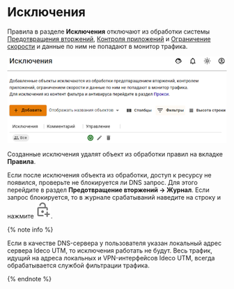 # Исключения 

Правила в разделе **Исключения** отключают из обработки системы [Предотвращения вторжений](README.md), [Контроля приложений](../../access-rules/application-control.md) и [Ограничение скорости](../../access-rules/shaper.md) и данные по ним не попадают в монитор трафика.

![](../../../../_images/user-ip-exceptions.png) 

Созданные исключения удалят объект из обработки правил на вкладке **Правила**.

Если после исключения объекта из обработки, доступ к ресурсу не появился, проверьте не блокируется ли DNS запрос. Для этого перейдите в раздел **Предотвращение вторжений -> Журнал**. Если запрос блокируется, то в журнале срабатываний наведите на строку и нажмите ![](../../../../_images/icon-lock.png).

{% note info %}

Если в качестве DNS-сервера у пользователя указан локальный адрес сервера Ideco UTM, то исключения работать не будут. Весь трафик, идущий на адреса локальных и VPN-интерфейсов Ideco UTM, всегда обрабатывается службой фильтрации трафика.

{% endnote %}

